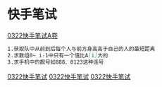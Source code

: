 # 快手笔试
[0322快手笔试A卷](https://www.nowcoder.com/discuss/388789?type=1)
```markdown
1.获取队中从前到后每个人与前方身高高于自己的人的最短距离 
2.求数组0~ i-1中只有一个值比A[i]大的
3.求手机中的靓号如888、0123这种连号
```
[0322快手笔试](https://www.nowcoder.com/discuss/388812)
[0322快手笔试](https://www.nowcoder.com/discuss/388779?type=1)
[0322快手笔试](https://www.nowcoder.com/discuss/388809?type=2)
